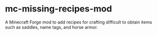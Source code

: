# mc-missing-recipes-mod
A Minecraft Forge mod to add recipes for crafting difficult to obtain items such as saddles, name tags, and horse armor.
